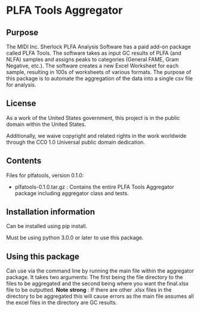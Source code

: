 # PLFA Tools Aggregator

## Purpose

The MIDI Inc. Sherlock PLFA Analysis Software has a paid add-on package called PLFA Tools. The software takes as input GC results of PLFA (and NLFA) samples and assigns peaks to categories (General FAME, Gram Negative, etc.). The software creates a new Excel Worksheet for each sample, resulting in 100s of worksheets of various formats. The purpose of this package is to automate the aggregation of the data into a single csv file for analysis.

## License

As a work of the United States government, this project is in the public domain within the United States.

Additionally, we waive copyright and related rights in the work worldwide through the CC0 1.0 Universal public domain dedication.

## Contents

Files for plfatools, version 0.1.0:
* plfatools-0.1.0.tar.gz : Contains the entire PLFA Tools Aggregator package including aggregator class and tests.

## Installation information
Can be installed using pip install.

Must be using python 3.0.0 or later to use this package.

## Using this package
Can use via the command line by running the main file within the aggregator package. It takes two arguments: The first being the file directory to the files to be 
aggregated and the second being where you want the final.xlsx file to be outputted.
**Note** __strong__ : If there are other .xlsx files in the directory to be aggregated this will cause errors as the main file assumes all the excel files in the directory are GC results. 

